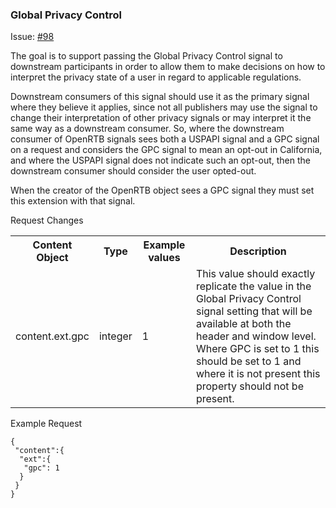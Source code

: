 ### Global Privacy Control

Issue: [#98](https://github.com/InteractiveAdvertisingBureau/openrtb/issues/98)

The goal is to support passing the Global Privacy Control signal to downstream participants in order to allow them to make decisions on how to interpret the privacy state of a user in regard to applicable regulations. 

Downstream consumers of this signal should use it as the primary signal where they believe it applies, since not all publishers may use the signal to change their interpretation of other privacy signals or may interpret it the same way as a downstream consumer. So, where the downstream consumer of OpenRTB signals sees both a USPAPI signal and a GPC signal on a request and considers the GPC signal to mean an opt-out in California, and where the USPAPI signal does not indicate such an opt-out, then the downstream consumer should consider the user opted-out.

When the creator of the OpenRTB object sees a GPC signal they must set this extension with that signal.

Request Changes

<table>
 <tr>
  <th>Content Object</th>
  <th>Type</th>
  <th>Example values</th>
  <th>Description</th>
 </tr>
 <tr>
  <td>content.ext.gpc</td>
  <td>integer</td>
  <td>1</td>
  <td>This value should exactly replicate the value in the Global Privacy Control signal setting that will be available at both the header and window level. Where GPC is set to 1 this should be set to 1 and where it is not present this property should not be present.</td>
 </tr>
</table>

Example Request

```
{
 "content":{
  "ext":{
   "gpc": 1
  }
 }
}
```
